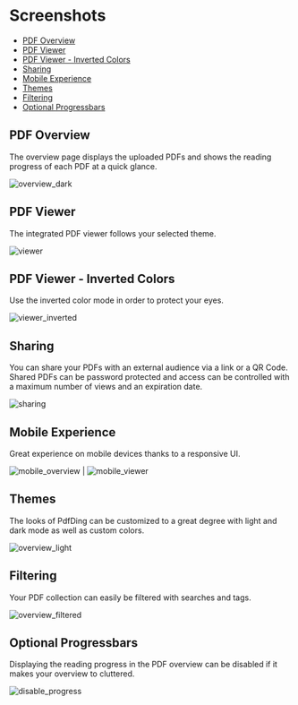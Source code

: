# Screenshots

- [PDF Overview](#pdf-overview)
- [PDF Viewer](#pdf-viewer)
- [PDF Viewer - Inverted Colors](#pdf-viewer---inverted-colors)
- [Sharing](#sharing)
- [Mobile Experience](#mobile-experience)
- [Themes](#themes)
- [Filtering](#filtering)
- [Optional Progressbars](#optional-progressbars)


## PDF Overview
The overview page displays the uploaded PDFs and shows the reading progress of each PDF at a quick glance.

![overview_dark](https://github.com/mrmn2/PdfDing-Screenshots/blob/master/screenshots/pdf_overview_dark_green.png)

## PDF Viewer
The integrated PDF viewer follows your selected theme.

![viewer](https://github.com/mrmn2/PdfDing-Screenshots/blob/master/screenshots/pdf_viewer_blue.png)

## PDF Viewer - Inverted Colors
Use the inverted color mode in order to protect your eyes.

![viewer_inverted](https://github.com/mrmn2/PdfDing-Screenshots/blob/master/screenshots/pdf_viewer_inverted_colors.png)

## Sharing
You can share your PDFs with an external audience via a link or a QR Code. Shared PDFs can be password protected and
access can be controlled with a maximum number of views and an expiration date.

![sharing](https://github.com/mrmn2/PdfDing-Screenshots/blob/master/screenshots/pdf_share_light_gray.png)

## Mobile Experience
Great experience on mobile devices thanks to a responsive UI.

![mobile_overview](https://github.com/mrmn2/PdfDing-Screenshots/blob/master/screenshots/mobile_pdf_overview.png)  |  ![mobile_viewer](https://github.com/mrmn2/PdfDing-Screenshots/blob/master/screenshots/mobile_pdf_viewer.png)

## Themes
The looks of PdfDing can be customized to a great degree with light and dark mode as well as custom colors.

![overview_light](https://github.com/mrmn2/PdfDing-Screenshots/blob/master/screenshots/pdf_overview_light_red.png)

## Filtering
Your PDF collection can easily be filtered with searches and tags.

![overview_filtered](https://github.com/mrmn2/PdfDing-Screenshots/blob/master/screenshots/pdf_overview_search_dark_blue.png)

## Optional Progressbars
Displaying the reading progress in the PDF overview can be disabled if it makes your overview to cluttered.

![disable_progress](https://github.com/mrmn2/PdfDing-Screenshots/blob/master/screenshots/pdf_overview_light_gray_no_progress.png)
